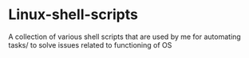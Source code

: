 # Linux-shell-scripts
A collection of various shell scripts that are used by me for automating tasks/ to solve issues related to functioning of OS

